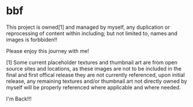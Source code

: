 # bbf

This project is owned[1] and managed by myself, any duplication or reprocessing of content within including; but not limited to, names and images is forbbiden!!

Please enjoy this journey with me!


[1] Some current placeholder textures and thumbnail art are from open source sites and locations, as these images are not to be included in the final and first offical release they are not currently referenced, upon initial release, any remaining textures and/or thumbnail art not directly owned by myself will be properly referenced where applicable and where needed. 




I'm Back!!!
